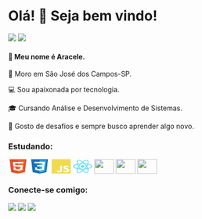 # Olá! 👋   Seja bem vindo!

<div style="display:inline_block">
<a href="https://github.com/aracelesouza"> </a><img height="150em"  src="https://github-readme-stats.vercel.app/api?username=aracelesouza&show_icons=true&theme=jolly&include_all_commits=true&count_private=true"/> <img height="150em" src="https://github-readme-stats.vercel.app/api/top-langs/?username=aracelesouza&&layout=compact&hide=shell&theme=jolly"/>
</div>

  
#### 👩 Meu nome é Aracele.
<p>📌 Moro em São José dos Campos-SP. </p>
<p>💻 Sou apaixonada por tecnologia.</p>
<p>🎓 Cursando Análise e Desenvolvimento de Sistemas. </p>
<p>🎯 Gosto de desafios e sempre busco aprender algo novo.</p>

### Estudando:
<div style="display:inline_block">
<img align="center" height="30" width="40" src="https://raw.githubusercontent.com/devicons/devicon/master/icons/html5/html5-original.svg">
<img align="center" height="30" width="40" src="https://raw.githubusercontent.com/devicons/devicon/master/icons/css3/css3-original.svg">
<img align="center" height="30" width="40" src="https://raw.githubusercontent.com/devicons/devicon/master/icons/javascript/javascript-plain.svg">
<img align="center" height="30" width="40" src="https://raw.githubusercontent.com/devicons/devicon/master/icons/react/react-original.svg">
<img align="center" height="30" width="40" src="https://cdn.jsdelivr.net/gh/devicons/devicon/icons/angularjs/angularjs-original.svg">
<img align="center" height="30" width="40" src="https://cdn.jsdelivr.net/gh/devicons/devicon/icons/java/java-original.svg">
<img align="center" height="30" width="40" src="https://cdn.jsdelivr.net/gh/devicons/devicon/icons/mysql/mysql-original.svg"><div>

### Conecte-se comigo:
<a href="https://www.linkedin.com/in/aracelesouza-45875016a" target="_blank"><img src="https://img.shields.io/badge/-LinkedIn-%230077B5?style=for-the-badge&logo=linkedin&logoColor=white" target="_blank"></a> <a href = "mailto:[aracele-souza@hotmail.com]"><img src="https://img.shields.io/badge/Microsoft_Outlook-0078D4?style=for-the-badge&logo=microsoft-outlook&logoColor=white" target="_blank"></a> <a href="https://instagram.com/aracelesouza2" target="_blank"><img src="https://img.shields.io/badge/-Instagram-%23E4405F?style=for-the-badge&logo=instagram&logoColor=white" target="_blank"></a>
</div>









